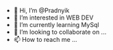 - 👋 Hi, I’m @Pradnyik
- 👀 I’m interested in WEB DEV
- 🌱 I’m currently learning MySql
- 💞️ I’m looking to collaborate on ...
- 📫 How to reach me ...

<!---
Pradnyik/Pradnyik is a ✨ special ✨ repository because its `README.md` (this file) appears on your GitHub profile.
You can click the Preview link to take a look at your changes.
--->
